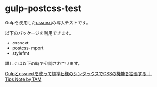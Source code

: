 # gulp-postcss-test
Gulpを使用した[cssnext](http://cssnext.io/)の導入テストです。

以下のパッケージを利用できます。

- cssnext
- postcss-import
- stylefmt

詳しくは以下の時で公開されています。

[Gulpとcssnextを使って標準仕様のシンタックスでCSSの機能を拡張する ｜ Tips Note by TAM](http://www.tam-tam.co.jp/tipsnote/html_css/post11517.html)
